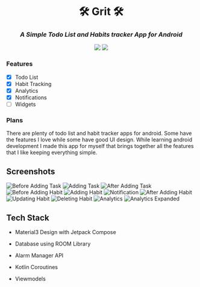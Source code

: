 <div align="center">  
  
<h1>🛠️ Grit 🛠️</h1>
<h3><i>A Simple Todo List and Habits tracker App for Android</i></h3>

</div>

<div align="center"> 
  
![](https://img.shields.io/github/last-commit/shub39/Grit?&style=for-the-badge&color=FFB1C8&logoColor=D9E0EE&labelColor=292324)
![](https://img.shields.io/github/repo-size/shub39/Grit?color=CAC992&label=SIZE&logo=googledrive&style=for-the-badge&logoColor=D9E0EE&labelColor=292324)

</div>

### Features
- [x] Todo List
- [x] Habit Tracking
- [x] Analytics
- [x] Notifications
- [ ] Widgets

### Plans
There are plenty of todo list and habit tracker apps for android. Some have the features I love while some have good UI design. While learning android development I made this app for myself that brings together all the features that I like keeping everything simple.

## Screenshots

![Before Adding Task](https://github.com/shub39/Grit/assets/143277026/ae0753f4-341b-45f4-b503-6e2b11453db3)
![Adding Task](https://github.com/shub39/Grit/assets/143277026/4f7b73a4-f2f7-4967-a4dc-2e6daead7874)
![After Adding Task](https://github.com/shub39/Grit/assets/143277026/661ed888-8672-4a2e-bdbc-90cbd78231c6)
![Before Adding Habit](https://github.com/shub39/Grit/assets/143277026/65701128-26c0-41cf-b79f-1f6a49cb7365)
![Adding Habit](https://github.com/shub39/Grit/assets/143277026/f5806eee-3ed0-4552-84c5-fd558b8a11dc)
![Notification](https://github.com/shub39/Grit/assets/143277026/13350b5b-3489-4ee2-aa00-5e43cbabd123)
![After Adding Habit](https://github.com/shub39/Grit/assets/143277026/2afd17b1-bcf4-43e7-8a0f-6b82f8fb0c16)
![Updating Habit](https://github.com/shub39/Grit/assets/143277026/f32ebe4b-311f-4c7f-8a45-c30947158b7c)
![Deleting Habit](https://github.com/shub39/Grit/assets/143277026/73236956-42c0-4eaa-a24d-51d8faff6af7)
![Analytics](https://github.com/shub39/Grit/assets/143277026/d009d3aa-9f18-4a7b-adef-e813f5ec4a69)
![Analytics Expanded](https://github.com/shub39/Grit/assets/143277026/963aa38b-9796-4bcc-b61a-b5c5e5e6be04)

## Tech Stack 
- Material3 Design with Jetpack Compose
  
- Database using ROOM Library
  
- Alarm Manager API

- Kotlin Coroutines

- Viewmodels
